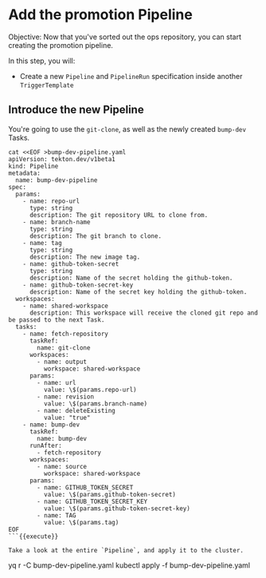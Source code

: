 # Add the promotion Pipeline

Objective:
Now that you've sorted out the ops repository, you can start creating the promotion pipeline.

In this step, you will:
- Create a new `Pipeline` and `PipelineRun` specification inside another `TriggerTemplate`

## Introduce the new Pipeline

You're going to use the `git-clone`, as well as the newly created `bump-dev` Tasks.

```
cat <<EOF >bump-dev-pipeline.yaml
apiVersion: tekton.dev/v1beta1
kind: Pipeline
metadata:
  name: bump-dev-pipeline
spec:
  params:
    - name: repo-url
      type: string
      description: The git repository URL to clone from.
    - name: branch-name
      type: string
      description: The git branch to clone.
    - name: tag
      type: string
      description: The new image tag.
    - name: github-token-secret
      type: string
      description: Name of the secret holding the github-token.
    - name: github-token-secret-key
      description: Name of the secret key holding the github-token.
  workspaces:
    - name: shared-workspace
      description: This workspace will receive the cloned git repo and be passed to the next Task.
  tasks:
    - name: fetch-repository
      taskRef:
        name: git-clone
      workspaces:
        - name: output
          workspace: shared-workspace
      params:
        - name: url
          value: \$(params.repo-url)
        - name: revision
          value: \$(params.branch-name)
        - name: deleteExisting
          value: "true"
    - name: bump-dev
      taskRef:
        name: bump-dev
      runAfter:
        - fetch-repository
      workspaces:
        - name: source
          workspace: shared-workspace
      params:
        - name: GITHUB_TOKEN_SECRET
          value: \$(params.github-token-secret)
        - name: GITHUB_TOKEN_SECRET_KEY
          value: \$(params.github-token-secret-key)
        - name: TAG
          value: \$(params.tag)
EOF
```{{execute}}

Take a look at the entire `Pipeline`, and apply it to the cluster.

```
yq r -C bump-dev-pipeline.yaml
kubectl apply -f bump-dev-pipeline.yaml
```{{execute}}


